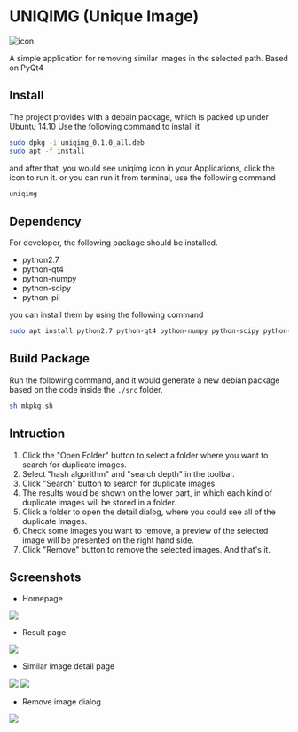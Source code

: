 # UNIQIMG (Unique Image)

![icon](/screenshots/icon.png)

A simple application for removing similar images in the selected path. Based on PyQt4


## Install

The project provides with a debain package, which is packed up under Ubuntu 14.10
Use the following command to install it

```sh
sudo dpkg -i uniqimg_0.1.0_all.deb
sudo apt -f install
```

and after that, you would see uniqimg icon in your Applications, click the icon to run it.
or you can run it from terminal, use the following command

```sh
uniqimg
```

## Dependency

For developer, the following package should be installed.

* python2.7
* python-qt4
* python-numpy
* python-scipy
* python-pil

you can install them by using the following command

```sh
sudo apt install python2.7 python-qt4 python-numpy python-scipy python-pil
```

## Build Package

Run the following command, and it would generate a new debian package based on the code inside the `./src` folder.

```sh
sh mkpkg.sh
```

## Intruction

1. Click the "Open Folder" button to select a folder where you want to search for duplicate images.
2. Select "hash algorithm" and "search depth" in the toolbar.
3. Click "Search" button to search for duplicate images.
4. The results would be shown on the lower part, in which each kind of duplicate images will be stored in a folder.
5. Click a folder to open the detail dialog, where you could see all of the duplicate images.
6. Check some images you want to remove, a preview of the selected image will be presented on the right hand side.
7. Click "Remove" button to remove the selected images. And that's it.

## Screenshots

* Homepage

![](/screenshots/1.jpeg)

* Result page

![](/screenshots/2.jpeg)

* Similar image detail page

![](/screenshots/3.jpeg)
![](/screenshots/4.jpeg)

* Remove image dialog

![](/screenshots/5.jpeg)
